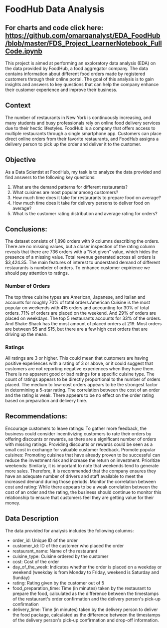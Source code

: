 # FoodHub Data Analysis
## For charts and code click here: https://github.com/omarqanalyst/EDA_FoodHub/blob/master/FDS_Project_LearnerNotebook_FullCode.ipynb

This project is aimed at performing an exploratory data analysis (EDA) on the data provided by FoodHub, a food aggregator company. The data contains information about different food orders made by registered customers through their online portal. The goal of this analysis is to gain insights and answers to key questions that can help the company enhance their customer experience and improve their business.

## Context

The number of restaurants in New York is continuously increasing, and many students and busy professionals rely on online food delivery services due to their hectic lifestyles. FoodHub is a company that offers access to multiple restaurants through a single smartphone app. Customers can place direct online orders from their favorite restaurants, and FoodHub assigns a delivery person to pick up the order and deliver it to the customer.

## Objective

As a Data Scientist at FoodHub, my task is to analyze the data provided and find answers to the following key questions:

1. What are the demand patterns for different restaurants?
2. What cuisines are most popular among customers?
3. How much time does it take for restaurants to prepare food on average?
4. How much time does it take for delivery persons to deliver food on average?
5. What is the customer rating distribution and average rating for orders?

## Conclusions:

The dataset consists of 1,898 orders with 9 columns describing the orders. There are no missing values, but a closer inspection of the rating column reveals that there are 736 orders with a "Not given" value, which hides the presence of a missing value. Total revenue generated across all orders is $3,424.35. The main features of interest to understand demand of different restaurants is numbder of orders. To enhance customer expirience we should pay attention to ratings.

### Number of Orders

The top three cuisine types are American, Japanese, and Italian and accounts for roughly 70% of total orders.American Cuisine is the most popular on weekends with 415 orders and accounting for 30% of total orders.
71% of orders are placed on the weekend. And 29% of orders are placed on weekdays.
The top 5 restaurants accounts for 33% of the orders. And Shake Shack has the most amount of placed orders at 219.
Most orders are between $5 and $15, but there are a few high cost orders that are driving up the mean.

### Ratings

All ratings are 3 or higher. This could mean that customers are having positive experiences with a rating of 3 or above, or it could suggest that customers are not reporting negative experiences when they have them.
There is no apparent good or bad ratings for a specific cuisine type.
The count of ratings appears to be directly proportional to the number of orders placed.
The medium to low-cost orders appears to be the strongest factor in determining a 5-star rating.
The correlation between the cost of an order and the rating is weak.
There appears to be no effect on the order rating based on preparation and delivery time.

## Recommendations:

Encourage customers to leave ratings: To gather more feedback, the business could consider incentivizing customers to rate their orders by offering discounts or rewards, as there are a significant number of orders with missing ratings. Providing discounts or rewards could be seen as a small cost in exchange for valuable customer feedback.
Promote popular cuisines: Promoting cuisines that have already proven to be successful can reduce the investment risk and increase the return on investment.
Prioritize weekends: Similarly, it is important to note that weekends tend to generate more sales. Therefore, it is recommended that the company ensures they have an adequate number of drivers and staff available to meet the increased demand during those periods.
Monitor the correlation between cost and rating: While there appears to be a weak correlation between the cost of an order and the rating, the business should continue to monitor this relationship to ensure that customers feel they are getting value for their money.

## Data Description

The data provided for analysis includes the following columns:

- order_id: Unique ID of the order
- customer_id: ID of the customer who placed the order
- restaurant_name: Name of the restaurant
- cuisine_type: Cuisine ordered by the customer
- cost: Cost of the order
- day_of_the_week: Indicates whether the order is placed on a weekday or weekend (weekday is from Monday to Friday, weekend is Saturday and Sunday)
- rating: Rating given by the customer out of 5
- food_preparation_time: Time (in minutes) taken by the restaurant to prepare the food, calculated as the difference between the timestamps of the restaurant's order confirmation and the delivery person's pick-up confirmation
- delivery_time: Time (in minutes) taken by the delivery person to deliver the food package, calculated as the difference between the timestamps of the delivery person's pick-up confirmation and drop-off information.

